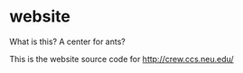 website
=======

What is this? A center for ants?

This is the website source code for http://crew.ccs.neu.edu/
